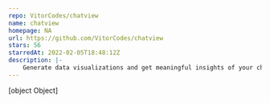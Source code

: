 ```yaml
---
repo: VitorCodes/chatview
name: chatview
homepage: NA
url: https://github.com/VitorCodes/chatview
stars: 56
starredAt: 2022-02-05T18:48:12Z
description: |-
    Generate data visualizations and get meaningful insights of your chat message history
---
```


[object Object]
